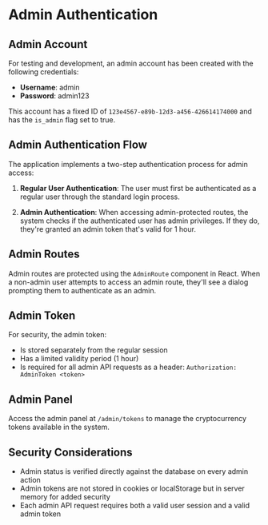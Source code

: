 # Admin Authentication

## Admin Account
For testing and development, an admin account has been created with the following credentials:

- **Username**: admin
- **Password**: admin123

This account has a fixed ID of `123e4567-e89b-12d3-a456-426614174000` and has the `is_admin` flag set to true.

## Admin Authentication Flow
The application implements a two-step authentication process for admin access:

1. **Regular User Authentication**: The user must first be authenticated as a regular user through the standard login process.

2. **Admin Authentication**: When accessing admin-protected routes, the system checks if the authenticated user has admin privileges. If they do, they're granted an admin token that's valid for 1 hour.

## Admin Routes
Admin routes are protected using the `AdminRoute` component in React. When a non-admin user attempts to access an admin route, they'll see a dialog prompting them to authenticate as an admin.

## Admin Token
For security, the admin token:
- Is stored separately from the regular session
- Has a limited validity period (1 hour)
- Is required for all admin API requests as a header: `Authorization: AdminToken <token>`

## Admin Panel
Access the admin panel at `/admin/tokens` to manage the cryptocurrency tokens available in the system.

## Security Considerations
- Admin status is verified directly against the database on every admin action
- Admin tokens are not stored in cookies or localStorage but in server memory for added security
- Each admin API request requires both a valid user session and a valid admin token